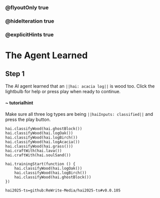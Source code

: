 ### @flyoutOnly true
### @hideIteration true
### @explicitHints true

# The Agent Learned

## Step 1
The AI agent learned that an ``||hai: acacia log||`` is wood too. Click the lightbulb for help or press play when ready to continue.

#### ~ tutorialhint 
Make sure all three log types are being ``||haiInputs: classified||`` and press the play button.

```ghost
hai.classifyWood(hai.ghostBlock())
hai.classifyWood(hai.logOak())
hai.classifyWood(hai.logBirch())
hai.classifyWood(hai.logAcacia())
hai.classifyWood(hai.grass()))
hai.craftWith(hai.lava())
hai.craftWith(hai.soulSand())
```
```template
hai.trainingStart(function () {
    hai.classifyWood(hai.logOak())
    hai.classifyWood(hai.logBirch())
    hai.classifyWood(hai.ghostBlock())
})

```
```package
hai2025-ts=github:ReWrite-Media/hai2025-ts#v0.0.105
```
